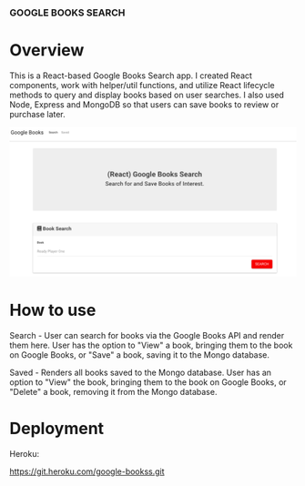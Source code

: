 ### GOOGLE BOOKS SEARCH 

# Overview

This is a React-based Google Books Search app. I created React components, work with helper/util functions, and utilize React lifecycle methods to query and display books based on user searches. I also used Node, Express and MongoDB so that users can save books to review or purchase later.

![screenshot of app](pic.png)

# How to use 

Search - User can search for books via the Google Books API and render them here. User has the option to "View" a book, bringing them to the book on Google Books, or "Save" a book, saving it to the Mongo database.


Saved - Renders all books saved to the Mongo database. User has an option to "View" the book, bringing them to the book on Google Books, or "Delete" a book, removing it from the Mongo database.

# Deployment 
Heroku: 

https://git.heroku.com/google-bookss.git

